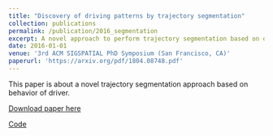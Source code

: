 ```yaml
---
title: "Discovery of driving patterns by trajectory segmentation"
collection: publications
permalink: /publication/2016_segmentation
excerpt: A novel approach to perform trajectory segmentation based on driving behavior using Markov Model and Dynamic Programing solution. 
date: 2016-01-01
venue: '3rd ACM SIGSPATIAL PhD Symposium (San Francisco, CA)'
paperurl: 'https://arxiv.org/pdf/1804.08748.pdf'
---
```

This paper is about a novel trajectory segmentation approach based on behavior of driver. 

[Download paper here](https://arxiv.org/pdf/1804.08748.pdf)

[Code](https://github.com/sobhan-moosavi)
